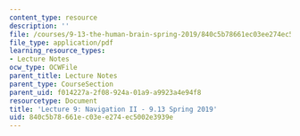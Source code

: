 ```yaml
---
content_type: resource
description: ''
file: /courses/9-13-the-human-brain-spring-2019/840c5b78661ec03ee274ec5002e3939e_MIT9_13S19_L09.pdf
file_type: application/pdf
learning_resource_types:
- Lecture Notes
ocw_type: OCWFile
parent_title: Lecture Notes
parent_type: CourseSection
parent_uid: f014227a-2f08-924a-01a9-a9923a4e94f8
resourcetype: Document
title: 'Lecture 9: Navigation II - 9.13 Spring 2019'
uid: 840c5b78-661e-c03e-e274-ec5002e3939e
---
```


